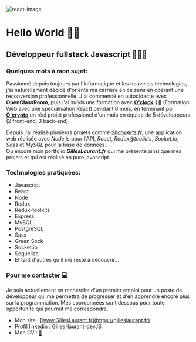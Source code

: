 ![react-image](https://www.patterns.dev/img/reactjs/react-logo@3x.svg)

# Hello World 👋🏽

## Développeur fullstack Javascript 👨🏽‍💻

### Quelques mots à mon sujet:

Passionné depuis toujours par l'informatique et les nouvelles technologies, j'ai naturellement décidé d'orienté ma carrière en ce sens en opérant une reconversion professionnelle. J'ai commencé en autodidacte avec **OpenClassRoom**, puis j'ai suivis une formation avec [**O'clock**](https://oclock.io/formations/developpeur-web-fullstack-javascript "oclock.io") 💪🏽 (Formation Web avec une spécialisation React) pendant 6 mois, en terminant par [**O'crypto**](http://www.youtube.com/watch?v=bE8Efk9obOw&t=52s "presentation Youtube.com") un réel projet professionel d'un mois en équipe de 5 développeurs (2 front-end, 3 back-end).

Depuis j'ai réalisé plusieurs projets comme _[ShapeArts.fr](https://shapearts.fr "https://shapearts.fr")_, une application web réalisée avec _Node.js_ pour l'API, _React_, _Redux@toolkits_, _Socket.io_, _Sass_ et _MySQL_ pour la base de données.  
Ou encore mon portfolio _**GillesLaurant.fr**_ qui me présente ainsi que mes projets et qui est réalisé en pure javascript.

### Technologies pratiquées:

- Javascript
- React
- Node
- Redux
- Redux-toolkits
- Express
- MySQL
- PostgreSQL
- Sass
- Green Sock
- Socket.io
- Sequelize
- Et tant d'autres qu'il me reste à découvrir...

### Pour me contacter 💻

Je suis actuellement en recherche d'un premier emploi pour un poste de développeur qui me permettra de progresser et d'en apprendre encore plus sur la programmation. Mes coordonnées sont dessous pour toute opportunité qui pourrait me correspondre.

- Mon site : [www.GillesLaurant.fr](https://gilleslaurant.fr)
- Profil linkedin : [Gilles-laurant-devJS](http://www.linkedin.com/in/gilles-laurant-devjs)
- Mon CV : [📄](https://drive.google.com/file/d/1xwkdn4wQ8GJPnquY96XLsEw_sLXtGxuA/view?usp=sharing)
